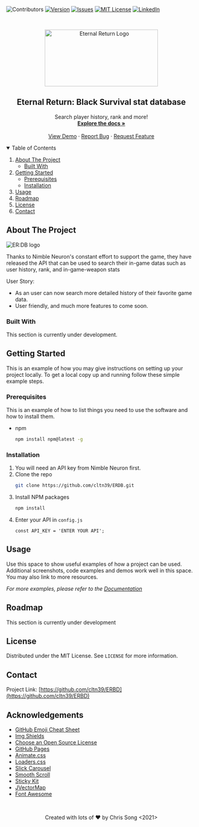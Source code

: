 <!-- PROJECT SHIELDS -->
<!-- https://www.markdownguide.org/basic-syntax/#reference-style-links-->
![Contributors][language-shield]
[![Version][version-shield]][version-url]
[![Issues][issues-shield]][issues-url]
[![MIT License][license-shield]][license-url]
[![LinkedIn][linkedin-shield]][linkedin-url]



<!-- PROJECT LOGO -->
<br />
<p align="center">
  <a href="https://github.com/cltn39/ERDB/edit/main/README.md">
    <img src="./erbd/public/logo-white.png" alt="Eternal Return Logo" width="300" height="150">
  </a>

  <h2 align="center">Eternal Return: Black Survival stat database</h2>

  <p align="center">
    Search player history, rank and more!
    <br />
    <a href="https://github.com/cltn39/ERDB"><strong>Explore the docs »</strong></a>
    <br />
    <br />
    <a href="https://github.com/cltn39/ERDB">View Demo</a>
    ·
    <a href="https://github.com/cltn39/ERDB">Report Bug</a>
    ·
    <a href="https://github.com/cltn39/ERDB">Request Feature</a>
  </p>
</p>



<!-- TABLE OF CONTENTS -->
<details open="open">
  <summary>Table of Contents</summary>
  <ol>
    <li>
      <a href="#about-the-project">About The Project</a>
      <ul>
        <li><a href="#built-with">Built With</a></li>
      </ul>
    </li>
    <li>
      <a href="#getting-started">Getting Started</a>
      <ul>
        <li><a href="#prerequisites">Prerequisites</a></li>
        <li><a href="#installation">Installation</a></li>
      </ul>
    </li>
    <li><a href="#usage">Usage</a></li>
    <li><a href="#roadmap">Roadmap</a></li>
    <li><a href="#license">License</a></li>
    <li><a href="#contact">Contact</a></li>
  </ol>
</details>



<!-- ABOUT THE PROJECT -->
## About The Project

![ER:DB logo](./erbd/public/logo-black.png)

Thanks to Nimble Neuron's constant effort to support the game, they have released the API that can be used to search their in-game datas such as user history, rank, and in-game-weapon stats

User Story:
* As an user can now search more detailed history of their favorite game data.
* User friendly, and much more features to come soon.


### Built With

This section is currently under development.
<!-- * [Bootstrap](https://getbootstrap.com)
* [JQuery](https://jquery.com)
* [React](https://react.com) -->



<!-- GETTING STARTED -->
## Getting Started

This is an example of how you may give instructions on setting up your project locally.
To get a local copy up and running follow these simple example steps.

### Prerequisites

This is an example of how to list things you need to use the software and how to install them.
* npm
  ```sh
  npm install npm@latest -g
  ```

### Installation

1. You will need an API key from Nimble Neuron first.
2. Clone the repo
   ```sh
   git clone https://github.com/cltn39/ERDB.git
   ```
3. Install NPM packages
   ```sh
   npm install
   ```
4. Enter your API in `config.js`
   ```JS
   const API_KEY = 'ENTER YOUR API';
   ```



<!-- USAGE EXAMPLES -->
## Usage

Use this space to show useful examples of how a project can be used. Additional screenshots, code examples and demos work well in this space. You may also link to more resources.

_For more examples, please refer to the [Documentation](https://example.com)_



<!-- ROADMAP -->
## Roadmap

This section is currently under development
<!-- See the [open issues](link) for a list of proposed features (and known issues). -->


<!-- LICENSE -->
## License

Distributed under the MIT License. See `LICENSE` for more information.



<!-- CONTACT -->
## Contact

Project Link: [https://github.com/cltn39/ERBD](https://github.com/cltn39/ERBD)



<!-- ACKNOWLEDGEMENTS -->
## Acknowledgements
* [GitHub Emoji Cheat Sheet](https://www.webpagefx.com/tools/emoji-cheat-sheet)
* [Img Shields](https://shields.io)
* [Choose an Open Source License](https://choosealicense.com)
* [GitHub Pages](https://pages.github.com)
* [Animate.css](https://daneden.github.io/animate.css)
* [Loaders.css](https://connoratherton.com/loaders)
* [Slick Carousel](https://kenwheeler.github.io/slick)
* [Smooth Scroll](https://github.com/cferdinandi/smooth-scroll)
* [Sticky Kit](http://leafo.net/sticky-kit)
* [JVectorMap](http://jvectormap.com)
* [Font Awesome](https://fontawesome.com)





<!-- MARKDOWN LINKS & IMAGES -->
[language-shield]: https://img.shields.io/github/languages/top/cltn39/ERDB?color=red&style=for-the-badge
[version-shield]: https://img.shields.io/github/package-json/v/cltn39/ERDB?style=for-the-badge
[version-url]: https://github.com/othneildrew/Best-README-Template/network/members
[issues-shield]: https://img.shields.io/github/issues-closed/cltn39/ERDB?color=yellow&style=for-the-badge
[issues-url]: https://github.com/cltn39/ERDB/issues
[license-shield]: https://img.shields.io/apm/l/vim-mode?style=for-the-badge
[license-url]: https://github.com/cltn39/ERDB/blob/main/LICENSE.txt
[linkedin-shield]: https://img.shields.io/badge/-LinkedIn-black.svg?style=for-the-badge&logo=linkedin&colorB=555
[linkedin-url]: https://www.linkedin.com/in/webdev-chisoo-chris-song/
[product-screenshot]: images/screenshot.png

<br />

  <p align="center">Created with lots of ❤️ by Chris Song <2021> </p>
</p>
